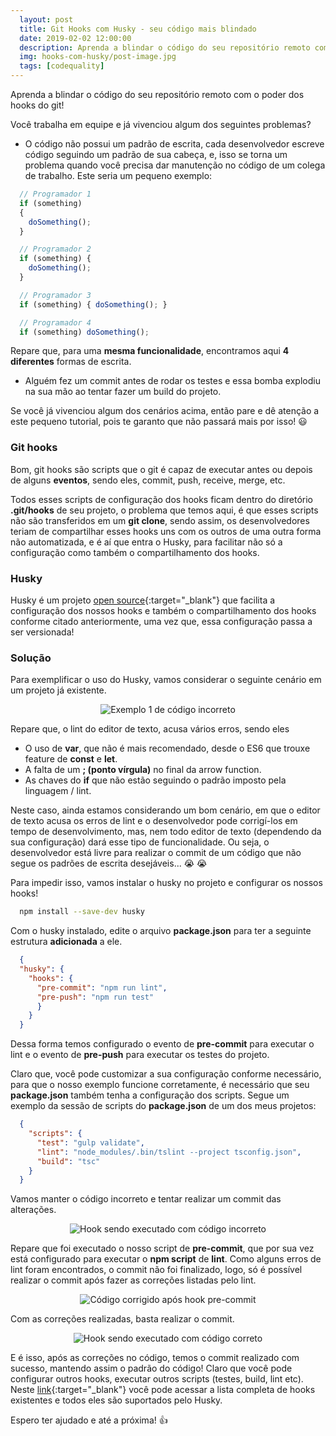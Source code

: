 ```yaml
---
  layout: post
  title: Git Hooks com Husky - seu código mais blindado
  date: 2019-02-02 12:00:00
  description: Aprenda a blindar o código do seu repositório remoto com o poder dos hooks do git!
  img: hooks-com-husky/post-image.jpg
  tags: [codequality] 
---
```


Aprenda a blindar o código do seu repositório remoto com o poder dos hooks do git!

Você trabalha em equipe e já vivenciou algum dos seguintes problemas?

  * O código não possui um padrão de escrita, cada desenvolvedor escreve código seguindo um padrão de sua cabeça, e, isso se torna um problema quando você precisa dar manutenção no código de um colega de trabalho.
  Este seria um pequeno exemplo:
  ```javascript
    // Programador 1
    if (something) 
    {
      doSomething();
    }  
  ```
  ```javascript
    // Programador 2
    if (something) {
      doSomething();
    }  
  ```
  ```javascript
    // Programador 3
    if (something) { doSomething(); }  
  ```
  ```javascript
    // Programador 4
    if (something) doSomething();
  ```
  Repare que, para uma **mesma funcionalidade**, encontramos aqui **4 diferentes** formas de escrita.
  
  * Alguém fez um commit antes de rodar os testes e essa bomba explodiu na sua mão ao tentar fazer um build do projeto.

Se você já vivenciou algum dos cenários acima, então pare e dê atenção a este pequeno tutorial, pois te garanto que não passará mais por isso! :smiley:

### Git hooks

Bom, git hooks são scripts que o git é capaz de executar antes ou depois de alguns **eventos**, sendo eles, commit, push, receive, merge, etc. 

Todos esses scripts de configuração dos hooks ficam dentro do diretório **.git/hooks** de seu projeto, o problema que temos aqui, é que esses scripts não são transferidos em um **git clone**, sendo assim, os desenvolvedores teriam de compartilhar esses hooks uns com os outros de uma outra forma não automatizada, e é aí que entra o Husky, para facilitar não só a configuração como também o compartilhamento dos hooks.

### Husky

Husky é um projeto [open source](https://github.com/typicode/husky){:target="_blank"} que facilita a configuração dos nossos hooks e também o compartilhamento dos hooks conforme citado anteriormente, uma vez que, essa configuração passa a ser versionada!

### Solução

Para exemplificar o uso do Husky, vamos considerar o seguinte cenário em um projeto já existente.

<p align="center"> 
  <img src="{{site.baseurl}}/assets/img/hooks-com-husky/example-1.png" alt="Exemplo 1 de código incorreto">
</p>

Repare que, o lint do editor de texto, acusa vários erros, sendo eles

  * O uso de **var**, que não é mais recomendado, desde o ES6 que trouxe feature de **const** e **let**.
  * A falta de um **; (ponto vírgula)**  no final da arrow function.
  * As chaves do **if** que não estão seguindo o padrão imposto pela linguagem / lint.

Neste caso, ainda estamos considerando um bom cenário, em que o editor de texto acusa os erros de lint e o desenvolvedor pode corrigí-los em tempo de desenvolvimento, mas, nem todo editor de texto (dependendo da sua configuração) dará esse tipo de funcionalidade. Ou seja, o desenvolvedor está livre para realizar o commit de um código que não segue os padrões de escrita desejáveis... :sob: :sob:

Para impedir isso, vamos instalar o husky no projeto e configurar os nossos hooks!

```bash
  npm install --save-dev husky
```

Com o husky instalado, edite o arquivo **package.json** para ter a seguinte estrutura **adicionada** a ele.
```json
  {
  "husky": {
    "hooks": {
      "pre-commit": "npm run lint", 
      "pre-push": "npm run test"
      }
    }
  }
```

Dessa forma temos configurado o evento de **pre-commit** para executar o lint e o evento de **pre-push** para executar os testes do projeto.

Claro que, você pode customizar a sua configuração conforme necessário, para que o nosso exemplo funcione corretamente, é necessário que seu **package.json** também tenha a configuração dos scripts. Segue um exemplo da sessão de scripts do **package.json** de um dos meus projetos:
```json
  {
    "scripts": {
      "test": "gulp validate",
      "lint": "node_modules/.bin/tslint --project tsconfig.json",
      "build": "tsc"      
    }
  }
```

Vamos manter o código incorreto e tentar realizar um commit das alterações.

<p align="center"> 
  <img src="{{site.baseurl}}/assets/img/hooks-com-husky/hook-pre-commit-error.png" alt="Hook sendo executado com código incorreto">
</p>

Repare que foi executado o nosso script de **pre-commit**, que por sua vez está configurado para executar o **npm script** de **lint**. Como alguns erros de lint foram encontrados, o commit não foi finalizado, logo, só é possível realizar o commit após fazer as correções listadas pelo lint.

<p align="center"> 
  <img src="{{site.baseurl}}/assets/img/hooks-com-husky/example-2.png" alt="Código corrigido após hook pre-commit">
</p>

Com as correções realizadas, basta realizar o commit.

<p align="center"> 
  <img src="{{site.baseurl}}/assets/img/hooks-com-husky/hook-pre-commit-success.png" alt="Hook sendo executado com código correto">
</p>

E é isso, após as correções no código, temos o commit realizado com sucesso, mantendo assim o padrão do código! Claro que você pode configurar outros hooks, executar outros scripts (testes, build, lint etc). Neste [link](https://git-scm.com/docs/githooks){:target="_blank"} você pode acessar a lista completa de hooks existentes e todos eles são suportados pelo Husky. 

Espero ter ajudado e até a próxima! :+1:
